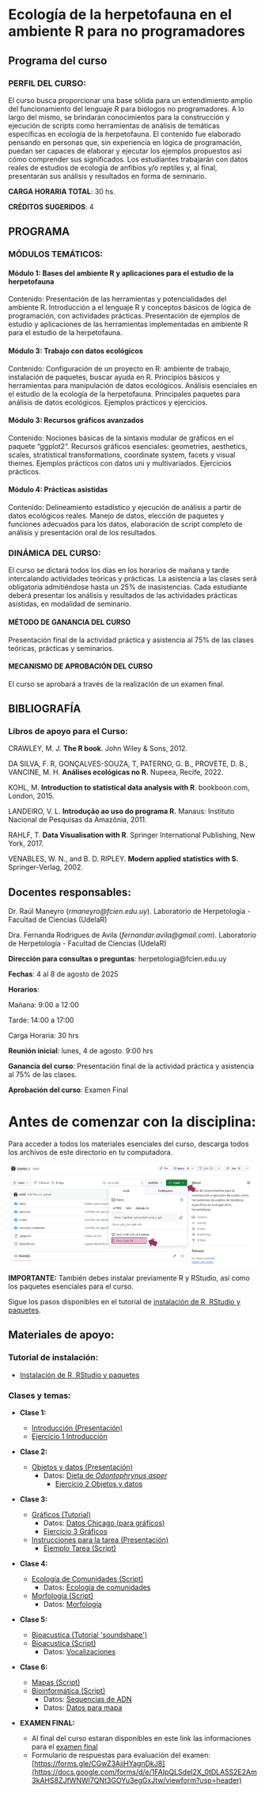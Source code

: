 # Ecología de la herpetofauna en el ambiente R para no programadores

## **Programa del curso**

### **PERFIL DEL CURSO**: 

El curso busca proporcionar una base sólida para un entendimiento amplio del
funcionamiento del lenguaje R para biólogos no programadores. A lo largo del
mismo, se brindarán conocimientos para la construcción y ejecución de scripts
como herramientas de análisis de temáticas específicas en ecología de la
herpetofauna. El contenido fue elaborado pensando en personas que, sin
experiencia en lógica de programación, puedan ser capaces de elaborar y ejecutar
los ejemplos propuestos así cómo comprender sus significados. Los estudiantes
trabajarán con datos reales de estudios de ecología de anfibios y/o reptiles y,
al final, presentarán sus análisis y resultados en forma de seminario.

**CARGA HORARIA TOTAL**: 30 hs.

**CRÉDITOS SUGERIDOS**: 4

## **PROGRAMA**

### **MÓDULOS TEMÁTICOS:**

#### **Módulo 1: Bases del ambiente R y aplicaciones para el estudio de la herpetofauna**

Contenido: Presentación de las herramientas y potencialidades del
ambiente R. Introducción a el lenguaje R y conceptos básicos de lógica de
programación, con actividades prácticas. Presentación de ejemplos de estudio y
aplicaciones de las herramientas implementadas en ambiente R para el estudio de
la herpetofauna.

#### **Módulo 3: Trabajo con datos ecológicos**

Contenido: Configuración de un proyecto en R: ambiente de trabajo,
instalación de paquetes, buscar ayuda en R. Principios básicos y herramientas
para manipulación de datos ecológicos. Análisis esenciales en el estudio de la
ecología de la herpetofauna. Principales paquetes para análisis de datos
ecológicos. Ejemplos prácticos y ejercicios.

#### **Módulo 3: Recursos gráficos avanzados** 

Contenido: Nociones básicas de la sintaxis modular de gráficos en
el paquete “ggplot2”. Recursos gráficos esenciales: geometries, aesthetics,
scales, stratistical transformations, coordinate system, facets y visual themes.
Ejemplos prácticos con datos uni y multivariados. Ejercicios prácticos.

#### **Módulo 4: Prácticas asistidas**

Contenido: Delineamiento estadístico y ejecución de análisis a
partir de datos ecológicos reales. Manejo de datos, elección de paquetes y
funciones adecuados para los datos, elaboración de script completo de análisis y
presentación oral de los resultados.

### **DINÁMICA DEL CURSO:**

El curso se dictará todos los días en los horarios de mañana y tarde
intercalando actividades teóricas y prácticas. La asistencia a las clases será
obligatoria admitiéndose hasta un 25% de inasistencias. Cada estudiante deberá
presentar los análisis y resultados de las actividades prácticas asistidas, en
modalidad de seminario.

#### **MÉTODO DE GANANCIA DEL CURSO**

Presentación final de la actividad práctica y asistencia al 75% de las clases
teóricas, prácticas y seminarios.

#### **MECANISMO DE APROBACIÓN DEL CURSO** 

El curso se aprobará a través de la realización de un examen final.

## **BIBLIOGRAFÍA** 

### **Libros de apoyo para el Curso:**

CRAWLEY, M. J. **The R book**. John Wiley & Sons, 2012.

DA SILVA, F. R, GONÇALVES-SOUZA, T, PATERNO, G. B., PROVETE, D. B., VANCINE, M.
H. **Análises ecológicas no R.** Nupeea, Recife, 2022.

KOHL, M. **Introduction to statistical data analysis with R**. bookboon.com,
London, 2015.

LANDEIRO, V. L. **Introdução ao uso do programa R.** Manaus: Instituto Nacional
de Pesquisas da Amazônia, 2011.

RAHLF, T. **Data Visualisation with R**. Springer International Publishing, New
York, 2017.

VENABLES, W. N., and B. D. RIPLEY. **Modern applied statistics with S.**
Springer-Verlag, 2002. 

## **Docentes responsables**: 

Dr. Raúl Maneyro (*rmaneyro\@fcien.edu.uy*). Laboratorio de Herpetología - Facultad de Ciencias (UdelaR)

Dra. Fernanda Rodrigues de Avila (*fernandar.avila\@gmail.com*). Laboratorio de Herpetología - Facultad de Ciencias (UdelaR)

**Dirección para consultas o preguntas**:
herpetologia\@fcien.edu.uy

**Fechas**: 4 al 8 de agosto de 2025

**Horarios**:

Mañana: 9:00 a 12:00

Tarde: 14:00 a 17:00

Carga Horaria: 30 hrs

**Reunión inicial**: lunes, 4 de agosto. 9:00 hrs

**Ganancia del curso**: Presentación final de la actividad práctica y asistencia al 75% de las clases.

**Aprobación del curso**: Examen Final


# Antes de comenzar con la disciplina:

Para acceder a todos los materiales esenciales del curso, descarga todos los archivos de este directorio en tu computadora.

![Haz clic en el botón 'Code' y después en 'Download ZIP'](download.PNG)

**IMPORTANTE:** También debes instalar previamente R y RStudio, así como los paquetes esenciales para el curso. 

Sigue los pasos disponibles en el tutorial de [instalación de R, RStudio y paquetes](https://avilaf.github.io/00_instalacion.html).


## **Materiales de apoyo:**

### **Tutorial de instalación:**
- [Instalación de R, RStudio y paquetes](https://avilaf.github.io/00_instalacion.html)

### **Clases y temas:**
  
- **Clase 1:**
  -  [Introducción (Presentación)](https://avilaf.github.io/00_slides/curso_r_slides_clase_1.html)
    -  [Ejercício 1 Introducción](ejercicios/ejercicio_1.Rmd)
    
- **Clase 2:**
  - [Objetos y datos (Presentación)](https://avilaf.github.io/00_slides/curso_r_slides_clase_2.html)
    - Datos: [Dieta de *Odontophrynus asper*](datos/dados_odonto.csv)
      - [Ejercício 2 Objetos y datos](ejercicios/ejercicio_2.Rmd)
      
- **Clase 3:**
  - [Gráficos (Tutorial)](https://avilaf.github.io/03_graficos_pt1.html)
    - Datos: [Datos Chicago (para gráficos)](datos/chicago-nmmaps-custom.csv)
    - [Ejercício 3 Gráficos](ejercicios/ejercicio_3.Rmd)
  - [Instrucciones para la tarea (Presentación)](https://avilaf.github.io/00_slides/curso_r_slides_tarea.html)
    - [Ejemplo Tarea (Script)](scripts/ejemplo_tarea.R)
    
- **Clase 4:**
  - [Ecología de Comunidades (Script)](scripts/diversidad_beta.R)
    - Datos: [Ecología de comunidades](datos/dados_beta.csv)
  - [Morfología (Script)](scripts/morfo.R)
    - Datos: [Morfología](datos/dados_morfo.csv)
      
- **Clase 5:**
  - [Bioacustica (Tutorial 'soundshape')](https://avilaf.github.io/sound_shape.html)
  - [Bioacustica (Script)](scripts/bioacustica_soundshape_ejemplo_boana.R)
    - Datos: [Vocalizaciones](datos/vocalizaciones)
      
- **Clase 6:**
  - [Mapas (Script)](scripts/primeros_mapas.R)
  - [Bioinformática (Script)](scripts/bioinfo.R)
    - Datos: [Sequencias de ADN](datos/sequence_boana.fa)
    - Datos: [Datos para mapa](datos/dados_boana.csv)

- **EXAMEN FINAL:**
  - Al final del curso estaran disponibles en este link las informaciones para el [examen final]()
  - Formulario de respuestas para evaluación del examen: [https://forms.gle/CGwZ3AjjHYagnDkJ8](https://docs.google.com/forms/d/e/1FAIpQLSdeI2X_0tDLA5S2E2Am3kAHS8ZJfWNWl7QNt3GOYu3egGxJtw/viewform?usp=header)  







